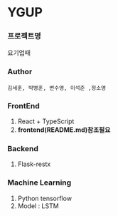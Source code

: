 # YGUP
### 프로젝트명
요기업때
### Author
`김세훈, 박병훈, 변수영, 이석준 ,정소영`
### FrontEnd
1. React + TypeScript
2. **frontend(README.md)참조필요**
### Backend
1. Flask-restx
### Machine Learning
1. Python tensorflow
2. Model : LSTM
